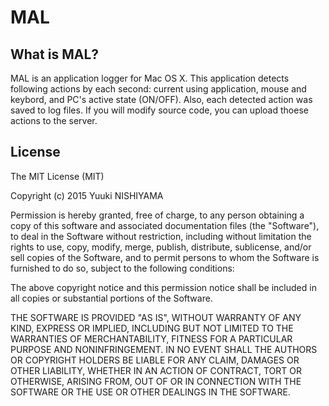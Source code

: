 # MAL

## What is MAL?
MAL is an application logger for Mac OS X. This application detects following actions by each second: current using application, mouse and keybord, and PC's active state (ON/OFF). Also, each detected action was saved to log files. If you will modify source code, you can upload thoese actions to the server. 

## License
The MIT License (MIT)

Copyright (c) 2015 Yuuki NISHIYAMA

Permission is hereby granted, free of charge, to any person obtaining a copy of this software and associated documentation files (the "Software"), to deal in the Software without restriction, including without limitation the rights to use, copy, modify, merge, publish, distribute, sublicense, and/or sell copies of the Software, and to permit persons to whom the Software is furnished to do so, subject to the following conditions:

The above copyright notice and this permission notice shall be included in all copies or substantial portions of the Software.

THE SOFTWARE IS PROVIDED "AS IS", WITHOUT WARRANTY OF ANY KIND, EXPRESS OR IMPLIED, INCLUDING BUT NOT LIMITED TO THE WARRANTIES OF MERCHANTABILITY, FITNESS FOR A PARTICULAR PURPOSE AND NONINFRINGEMENT. IN NO EVENT SHALL THE AUTHORS OR COPYRIGHT HOLDERS BE LIABLE FOR ANY CLAIM, DAMAGES OR OTHER LIABILITY, WHETHER IN AN ACTION OF CONTRACT, TORT OR OTHERWISE, ARISING FROM, OUT OF OR IN CONNECTION WITH THE SOFTWARE OR THE USE OR OTHER DEALINGS IN THE SOFTWARE.
